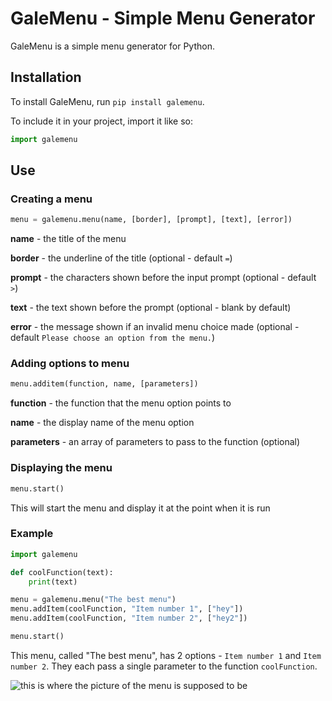# GaleMenu - Simple Menu Generator

GaleMenu is a simple menu generator for Python.

## Installation
To install GaleMenu, run `pip install galemenu`.

To include it in your project, import it like so:
```python
import galemenu
```
## Use

### Creating a menu
```python
menu = galemenu.menu(name, [border], [prompt], [text], [error])
```
**name** - the title of the menu

**border** - the underline of the title (optional - default `=`)

**prompt** - the characters shown before the input prompt (optional - default `>`)

**text** - the text shown before the prompt (optional - blank by default)

**error** - the message shown if an invalid menu choice made (optional - default `Please choose an option from the menu.`)

### Adding options to menu
```python
menu.additem(function, name, [parameters])
```
**function** - the function that the menu option points to

**name** - the display name of the menu option

**parameters** - an array of parameters to pass to the function (optional)

### Displaying the menu
```python
menu.start()
```
This will start the menu and display it at the point when it is run

### Example
```python
import galemenu

def coolFunction(text):
    print(text)

menu = galemenu.menu("The best menu")
menu.addItem(coolFunction, "Item number 1", ["hey"])
menu.addItem(coolFunction, "Item number 2", ["hey2"])

menu.start()
```
This menu, called "The best menu", has 2 options - `Item number 1` and `Item number 2`. They each pass a single parameter to the function `coolFunction`.

![this is where the picture of the menu is supposed to be](https://i.gyazo.com/2b2f686fb76517d4b525f728502c19fd.png)
